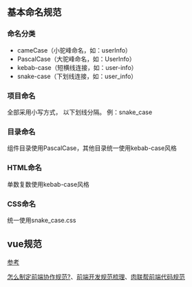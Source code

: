 <!--
 * @Author: Vimalakirti
 * @Date: 2020-07-05 20:23:14
 * @LastEditTime: 2020-07-05 23:02:22
 * @Description: 
 * @FilePath: \vuepress-blog\docs\blog\Other-Library\前端协作规范.md
--> 
## 基本命名规范
### 命名分类
- cameCase（小驼峰命名，如：userInfo）
- PascalCase（大驼峰命名，如：UserInfo）
- kebab-case（短横线连接，如：user-info）
- snake-case（下划线连接，如：user_info）

### 项目命名
全部采用小写方式， 以下划线分隔。 例：snake_case

### 目录命名
组件目录使用PascalCase，其他目录统一使用kebab-case风格
### HTML命名
单数复数使用kebab-case风格
### CSS命名
统一使用snake_case.css

## vue规范
[参考](https://juejin.im/post/5ea67565e51d45285215915f#heading-36)

[怎么制定前端协作规范?](https://juejin.im/post/5d3a7134f265da1b5d57f1ed#heading-0)、[前端开发规范梳理](https://juejin.im/post/5e3d0362e51d4526d87c605d#heading-0)、[肉联帮前端代码规范](https://juejin.im/post/5ea67565e51d45285215915f)